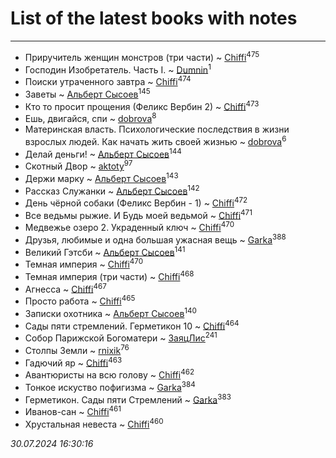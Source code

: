# List of the latest books with notes
---

* Приручитель женщин монстров (три части) ~ [Chiffi](users/105/105831994080785626680-google)<sup>475</sup>
* Господин Изобретатель. Часть I. ~ [Dumnin](users/103/103541795835665788358-google)<sup>1</sup>
* Поиски утраченного завтра ~ [Chiffi](users/105/105831994080785626680-google)<sup>474</sup>
* Заветы ~ [Альберт Сысоев](users/474/47446642-vkontakte)<sup>145</sup>
* Кто то просит прощения (Феликс Вербин 2) ~ [Chiffi](users/105/105831994080785626680-google)<sup>473</sup>
* Ешь, двигайся, спи ~ [dobrova](users/606/6069210-vkontakte)<sup>8</sup>
* Материнская власть. Психологические последствия в жизни взрослых людей. Как начать жить своей жизнью ~ [dobrova](users/606/6069210-vkontakte)<sup>6</sup>
* Делай деньги! ~ [Альберт Сысоев](users/474/47446642-vkontakte)<sup>144</sup>
* Скотный Двор ~ [aktoty](users/275/275766107-vkontakte)<sup>97</sup>
* Держи марку ~ [Альберт Сысоев](users/474/47446642-vkontakte)<sup>143</sup>
* Рассказ Служанки ~ [Альберт Сысоев](users/474/47446642-vkontakte)<sup>142</sup>
* День чёрной собаки (Феликс Вербин - 1) ~ [Chiffi](users/105/105831994080785626680-google)<sup>472</sup>
* Все ведьмы рыжие. И Будь моей ведьмой ~ [Chiffi](users/105/105831994080785626680-google)<sup>471</sup>
* Медвежье озеро 2. Украденный ключ ~ [Chiffi](users/105/105831994080785626680-google)<sup>470</sup>
* Друзья, любимые и одна большая ужасная вещь ~ [Garka](users/115/115753719718250012620-google)<sup>388</sup>
* Великий Гэтсби ~ [Альберт Сысоев](users/474/47446642-vkontakte)<sup>141</sup>
* Темная империя ~ [Chiffi](users/105/105831994080785626680-google)<sup>470</sup>
* Темная империя (три части) ~ [Chiffi](users/105/105831994080785626680-google)<sup>468</sup>
* Агнесса ~ [Chiffi](users/105/105831994080785626680-google)<sup>467</sup>
* Просто работа ~ [Chiffi](users/105/105831994080785626680-google)<sup>465</sup>
* Записки охотника ~ [Альберт Сысоев](users/474/47446642-vkontakte)<sup>140</sup>
* Сады пяти стремлений. Герметикон 10 ~ [Chiffi](users/105/105831994080785626680-google)<sup>464</sup>
* Собор Парижской Богоматери ~ [ЗаяцЛис](users/112/112388384595246311466-google)<sup>241</sup>
* Столпы Земли ~ [rnixik](users/116/116191270391964650818-google)<sup>76</sup>
* Гадючий яр ~ [Chiffi](users/105/105831994080785626680-google)<sup>463</sup>
* Авантюристы на всю голову ~ [Chiffi](users/105/105831994080785626680-google)<sup>462</sup>
* Тонкое искуство пофигизма ~ [Garka](users/115/115753719718250012620-google)<sup>384</sup>
* Герметикон. Сады пяти Стремлений ~ [Garka](users/115/115753719718250012620-google)<sup>383</sup>
* Иванов-сан ~ [Chiffi](users/105/105831994080785626680-google)<sup>461</sup>
* Хрустальная невеста ~ [Chiffi](users/105/105831994080785626680-google)<sup>460</sup>


_30.07.2024 16:30:16_
